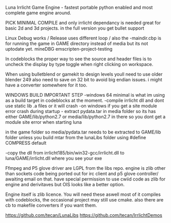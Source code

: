 Luna Irrlicht Game Engine - fastest portable python enabled and most complete game engine around.

PICK MINIMAL COMPILE and only irrlicht dependancy is needed great for basic 2d and 3d projects. in the full version you get bullet support

Linux Debug works / Release uses different loop   /  also the -maindir.cbp is for running the game in  GAME directory instead of media but its not uptodate yet.
mineDBG
emscripten-project-testing 

In codeblocks the proper way to see the source and header files is to uncheck the display by type toggle when right clicking on workspace.

When using bulletblend or gamekit to design levels youll need to use older blender 249 also need to save on 32 bit to avoid big endian issues. i might have a converter somewhere for it too.


WINDOWS BUILD
IMPORTANT STEP
-windows 64 minimal is what im using as a build target in codeblocks at the moment.
-compile irrlicht dll and dont use static lib .a files or it will crash
-on windows if you get a site module error crash during startup  -  extract pydata.tar in media folder so its has either GAME/lib/python2.7 or media/lib/python2.7 in there so you dont get a module site error when starting luna

in the game folder so media/pydata.tar needs to be extracted to GAME/lib folder unless you build mtar from the lunaLibs folder using #define COMPRESS default

-copy the dll from irrlicht185/bin/win32-gcc/irrlicht.dll to luna/GAME/irrlicht.dll where you see your exe


Ffmpeg and P5 glove driver are LGPL from the libs repo.
engine is zlib other than sockets code being ported out for irc client and p5 glove controller/ awaiting email on that.
have special permission to use cwiid code as zlib for engine and derivitaves but OIS looks like a better option.

Engine itself is zlib licence.
You will need these aswell most of it compiles with codeblocks, the occasional project may still use cmake. also there are cb to makefile converters if you want them.

https://github.com/tecan/LunaLibs
https://github.com/tecan/IrrlichtDemos
